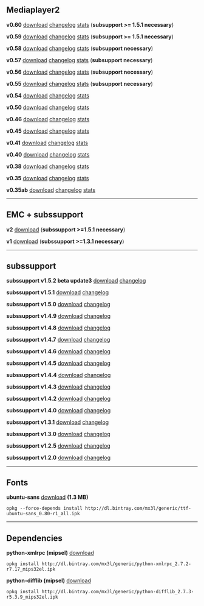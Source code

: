 ## Mediaplayer2 ##

**v0.60** [download](http://dl.bintray.com/mx3l/generic/enigma2-plugin-extensions-mediaplayer2_0.60_20150623_all.ipk) [changelog](Changelog#v0.60.md) [stats](https://bintray.com/mx3l/generic/enigma2-plugin-extensions-mediaplayer2/v0.60/view/statistics) (**subsupport >= 1.5.1 necessary**)

**v0.59** [download](http://dl.bintray.com/mx3l/generic/enigma2-plugin-extensions-mediaplayer2_0.59_20150320_all.ipk) [changelog](Changelog#v0.59.md) [stats](https://bintray.com/mx3l/generic/enigma2-plugin-extensions-mediaplayer2/v0.57/view/statistics) (**subsupport >= 1.5.1 necessary**)

**v0.58** [download](http://dl.bintray.com/mx3l/generic/enigma2-plugin-extensions-mediaplayer2_0.58_20150306_all.ipk) [changelog](Changelog#v0.58.md) [stats](https://bintray.com/mx3l/generic/enigma2-plugin-extensions-mediaplayer2/v0.57/view/statistics) (**subsupport necessary**)

**v0.57** [download](http://dl.bintray.com/mx3l/generic/enigma2-plugin-extensions-mediaplayer2_0.57_20150204_all.ipk) [changelog](Changelog#v0.57.md) [stats](https://bintray.com/mx3l/generic/enigma2-plugin-extensions-mediaplayer2/v0.57/view/statistics) (**subsupport necessary**)

**v0.56** [download](http://dl.bintray.com/mx3l/generic/enigma2-plugin-extensions-mediaplayer2_0.56_20140905_all.ipk) [changelog](Changelog#v0.56.md) [stats](https://bintray.com/mx3l/generic/enigma2-plugin-extensions-mediaplayer2/v0.56/view/statistics) (**subsupport necessary**)

**v0.55** [download](http://dl.bintray.com/mx3l/generic/enigma2-plugin-extensions-mediaplayer2_0.55_20140403_all.ipk) [changelog](Changelog#v0.55.md) [stats](https://bintray.com/mx3l/generic/enigma2-plugin-extensions-mediaplayer2/v0.55/view/statistics) (**subsupport necessary**)

**v0.54** [download](http://dl.bintray.com/mx3l/generic/enigma2-plugin-extensions-mediaplayer2_0.55_20140403_all.ipk) [changelog](Changelog#v0.54.md) [stats](https://bintray.com/mx3l/generic/enigma2-plugin-extensions-mediaplayer2/v0.54/view/statistics)

**v0.50** [download](http://dl.bintray.com/mx3l/generic/enigma2-plugin-extensions-mediaplayer2_0.50_20140215_all.ipk) [changelog](Changelog#v0.50.md) [stats](https://bintray.com/mx3l/generic/enigma2-plugin-extensions-mediaplayer2/v0.50/view/statistics)

**v0.46** [download](http://dl.bintray.com/mx3l/generic/enigma2-plugin-extensions-mediaplayer2_0.46_20140205_all.ipk) [changelog](Changelog#v0.46.md) [stats](https://bintray.com/mx3l/generic/enigma2-plugin-extensions-mediaplayer2/v0.46/view/statistics)

**v0.45** [download](http://dl.bintray.com/mx3l/generic/enigma2-plugin-extensions-mediaplayer2_0.45_20140204_all.ipk) [changelog](Changelog#v0.45.md) [stats](https://bintray.com/mx3l/generic/enigma2-plugin-extensions-mediaplayer2/v0.45/view/statistics)

**v0.41** [download](http://dl.bintray.com/mx3l/generic/enigma2-plugin-extensions-mediaplayer2_0.41_20140201_all.ipk) [changelog](Changelog#v0.41.md) [stats](https://bintray.com/mx3l/generic/enigma2-plugin-extensions-mediaplayer2/v0.41/view/statistics)

**v0.40** [download](http://dl.bintray.com/mx3l/generic/enigma2-plugin-extensions-mediaplayer2_0.40_20140130_all.ipk) [changelog](Changelog#v0.40.md) [stats](https://bintray.com/mx3l/generic/enigma2-plugin-extensions-mediaplayer2/v0.40/view/statistics)

**v0.38** [download](http://dl.bintray.com/mx3l/generic/enigma2-plugin-extensions-mediaplayer2_0.38_all.ipk) [changelog](Changelog#v0.38.md) [stats](https://bintray.com/mx3l/generic/enigma2-plugin-extensions-mediaplayer2/v0.38/view/statistics)

**v0.35** [download](http://dl.bintray.com/mx3l/generic/enigma2-plugin-mediaplayer2_0.35_all.ipk) [changelog](Changelog#v0.35.md) [stats](https://bintray.com/mx3l/generic/enigma2-plugin-extensions-mediaplayer2/v0.35/view/statistics)

**v0.35ab** [download](http://dl.bintray.com/mx3l/generic/enigma2-plugin-mediaplayer2ab_0.35_all.ipk) [changelog](Changelog#v0.35ab.md) [stats](https://bintray.com/mx3l/generic/enigma2-plugin-extensions-mediaplayer2/0.35ab/view/statistics)


---

## EMC + subssupport ##

**v2** [download](http://dl.bintray.com/mx3l/generic/enigma2-plugin-extensions-enhancedmoviecenter_git+935+8a5713a-r2_mips32el.ipk) (**subssupport >=1.5.1 necessary**)

**v1** [download](http://dl.bintray.com/mx3l/generic/enigma2-plugin-extensions-enhancedmoviecenter_git+888+b459bbc-r1_mips32el.ipk) (**subssupport >=1.3.1 necessary**)


---

## subssupport ##

**subssupport v1.5.2 beta update3** [download](http://dl.bintray.com/mx3l/generic/enigma2-plugin-extensions-subssupport_1.5.2_20150407_all.ipk) [changelog](ChangelogSubsSupport.md)

**subssupport v1.5.1** [download](http://dl.bintray.com/mx3l/generic/enigma2-plugin-extensions-subssupport_1.5.1_20150320_all.ipk) [changelog](ChangelogSubsSupport.md)

**subssupport v1.5.0** [download](http://dl.bintray.com/mx3l/generic/enigma2-plugin-extensions-subssupport_1.5.0_20150304_all.ipk) [changelog](ChangelogSubsSupport.md)

**subssupport v1.4.9** [download](http://dl.bintray.com/mx3l/generic/enigma2-plugin-extensions-subssupport_1.4.9_20150204_all.ipk) [changelog](ChangelogSubsSupport.md)

**subssupport v1.4.8** [download](http://dl.bintray.com/mx3l/generic/enigma2-plugin-extensions-subssupport_1.4.8_20150126_all.ipk) [changelog](ChangelogSubsSupport.md)

**subssupport v1.4.7** [download](http://dl.bintray.com/mx3l/generic/enigma2-plugin-extensions-subssupport_1.4.7_20150108_all.ipk) [changelog](ChangelogSubsSupport.md)

**subssupport v1.4.6** [download](http://dl.bintray.com/mx3l/generic/enigma2-plugin-extensions-subssupport_1.4.6_20141117_all.ipk) [changelog](ChangelogSubsSupport.md)

**subssupport v1.4.5** [download](http://dl.bintray.com/mx3l/generic/enigma2-plugin-extensions-subssupport_1.4.5_20140911_all.ipk) [changelog](ChangelogSubsSupport.md)

**subssupport v1.4.4** [download](http://dl.bintray.com/mx3l/generic/enigma2-plugin-extensions-subssupport_1.4.4_20140910_all.ipk) [changelog](ChangelogSubsSupport.md)

**subssupport v1.4.3** [download](http://dl.bintray.com/mx3l/generic/enigma2-plugin-extensions-subssupport_1.4.3_20140904_all.ipk) [changelog](ChangelogSubsSupport.md)

**subssupport v1.4.2** [download](http://dl.bintray.com/mx3l/generic/enigma2-plugin-extensions-subssupport_1.4.2_20140901_all.ipk) [changelog](ChangelogSubsSupport.md)

**subssupport v1.4.0** [download](http://dl.bintray.com/mx3l/generic/enigma2-plugin-extensions-subssupport_1.4.0_20140814_all.ipk) [changelog](ChangelogSubsSupport.md)

**subssupport v1.3.1** [download](http://dl.bintray.com/mx3l/generic/enigma2-plugin-extensions-subssupport_1.3.1_20140614_all.ipk) [changelog](ChangelogSubsSupport.md)

**subssupport v1.3.0** [download](http://dl.bintray.com/mx3l/generic/enigma2-plugin-extensions-subssupport_1.3.0_20140610_all.ipk) [changelog](ChangelogSubsSupport.md)

**subssupport v1.2.5** [download](http://dl.bintray.com/mx3l/generic/enigma2-plugin-extensions-subssupport_1.2.5_20140530_all.ipk) [changelog](ChangelogSubsSupport.md)

**subssupport v1.2.0** [download](http://dl.bintray.com/mx3l/generic/enigma2-plugin-extensions-subssupport_1.2.0_20140407_all.ipk) [changelog](ChangelogSubsSupport.md)


---

## Fonts ##
**ubuntu-sans** [download](http://dl.bintray.com/mx3l/generic/ttf-ubuntu-sans_0.80-r1_all.ipk) **(1.3 MB)**
```
opkg --force-depends install http://dl.bintray.com/mx3l/generic/ttf-ubuntu-sans_0.80-r1_all.ipk
```


---

## Dependencies ##
**python-xmlrpc (mipsel)** [download](http://dl.bintray.com/mx3l/generic/python-xmlrpc_2.7.2-r7.17_mips32el.ipk)
```
opkg install http://dl.bintray.com/mx3l/generic/python-xmlrpc_2.7.2-r7.17_mips32el.ipk
```

**python-difflib (mipsel)** [download](http://dl.bintray.com/mx3l/generic/python-difflib_2.7.3-r5.3.9_mips32el.ipk)
```
opkg install http://dl.bintray.com/mx3l/generic/python-difflib_2.7.3-r5.3.9_mips32el.ipk
```